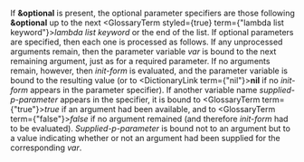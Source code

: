  



If **&amp;optional** is present, the optional parameter specifiers are those following **&amp;optional** up to the next <GlossaryTerm styled={true} term={"lambda list keyword"}><i>lambda list keyword</i></GlossaryTerm> or the end of the list. If optional parameters are specified, then each one is processed as follows. If any unprocessed arguments remain, then the parameter variable *var* is bound to the next remaining argument, just as for a required parameter. If no arguments remain, however, then *init-form* is evaluated, and the parameter variable is bound to the resulting value (or to <DictionaryLink  term={"nil"}><b>nil</b></DictionaryLink> if no *init-form* appears in the parameter specifier). If another variable name *supplied-p-parameter* appears in the specifier, it is bound to <GlossaryTerm  term={"true"}><i>true</i></GlossaryTerm> if an argument had been available, and to <GlossaryTerm  term={"false"}><i>false</i></GlossaryTerm> if no argument remained (and therefore *init-form* had to be evaluated). *Supplied-p-parameter* is bound not to an argument but to a value indicating whether or not an argument had been supplied for the corresponding *var*. 



